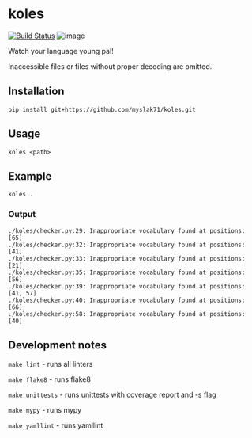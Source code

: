 # koles

[![Build Status](https://travis-ci.org/myslak71/koles.svg?branch=develop)](https://travis-ci.org/myslak71/koles)
![image](https://img.shields.io/badge/python-3.7-blue.svg)

Watch your language young pal!

Inaccessible files or files without proper decoding are omitted.

## Installation
```
pip install git+https://github.com/myslak71/koles.git
```

## Usage
```
koles <path>
```

## Example
```
koles .
```

### Output

```
./koles/checker.py:29: Inappropriate vocabulary found at positions: [65]
./koles/checker.py:32: Inappropriate vocabulary found at positions: [41]
./koles/checker.py:33: Inappropriate vocabulary found at positions: [21]
./koles/checker.py:35: Inappropriate vocabulary found at positions: [56]
./koles/checker.py:39: Inappropriate vocabulary found at positions: [41, 57]
./koles/checker.py:40: Inappropriate vocabulary found at positions: [66]
./koles/checker.py:58: Inappropriate vocabulary found at positions: [40]
```

## Development notes
`make lint` - runs all linters

`make flake8` - runs flake8

`make unittests` - runs unittests with coverage report and -s flag

`make mypy` - runs mypy

`make yamllint` - runs yamllint
